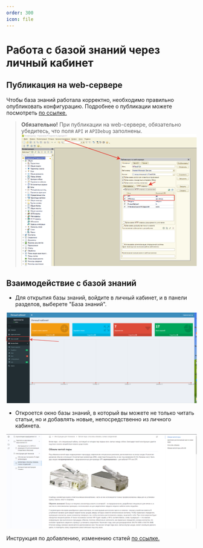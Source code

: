 ```yaml
---
order: 300
icon: file
---
```


# Работа с базой знаний через личный кабинет

## Публикация на web-сервере

Чтобы база знаний работала корректно, необходимо правильно опубликовать конфигурацию. Подробнее о публикации можете посмотреть [по ссылке.](https://softonit.ru/FAQ/courses/?COURSE_ID=1&CHAPTER_ID=0590)

> **Обязательно!** При публикации на web-сервере, обязательно убедитесь, что поля `API` и `APIDebug` заполнены. 
![публикация конфигурации](static/04_ПубликацияКонфигураци.png)

## Взаимодействие с базой знаний

* Для открытия базы знаний, войдите в личный кабинет, и в панели разделов, выберете "База знаний".

![Личный кабинет](static/04_БазаЗнанийВЛК.png)

* Откроется окно базы знаний, в который вы можете не только читать статьи, но и добавлять новые, непосредственно из личного кабинета.

![Статья в личном кабинете](static/04_ПримерСтатьи.png)

Инструкция по добавлению, изменению статей [по ссылке.](https://softonit.ru/FAQ/courses/?COURSE_ID=1&LESSON_ID=944) 